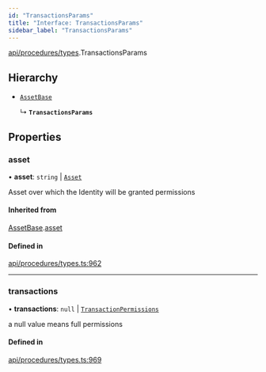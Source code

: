 ```yaml
---
id: "TransactionsParams"
title: "Interface: TransactionsParams"
sidebar_label: "TransactionsParams"
---
```


[api/procedures/types](../../../../../modules/API/Procedures/Types/Types.md).TransactionsParams

## Hierarchy

- [`AssetBase`](../AssetBase/AssetBase.md)

  ↳ **`TransactionsParams`**

## Properties

### asset

• **asset**: `string` \| [`Asset`](../../../../../classes/API/Entities/Asset/Asset.md)

Asset over which the Identity will be granted permissions

#### Inherited from

[AssetBase](../AssetBase/AssetBase.md).[asset](../AssetBase/AssetBase.md#asset)

#### Defined in

[api/procedures/types.ts:962](https://github.com/PolymeshAssociation/polymesh-sdk/blob/95f248df/src/api/procedures/types.ts#L962)

___

### transactions

• **transactions**: ``null`` \| [`TransactionPermissions`](../../../../Types/TransactionPermissions/TransactionPermissions.md)

a null value means full permissions

#### Defined in

[api/procedures/types.ts:969](https://github.com/PolymeshAssociation/polymesh-sdk/blob/95f248df/src/api/procedures/types.ts#L969)
